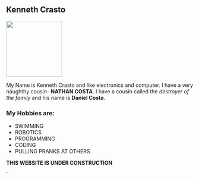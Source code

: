 ## Kenneth Crasto  
<img src="http://wallpapercave.com/wp/yxedRFW.jpg" width="150">

My Name is Kenneth Crasto and like electronics and computer. I have a very naughthy cousin- **NATHAN COSTA**. 
I have a cousin called the _destroyer of the family_ and his name is **Daniel Costa**. 


### My Hobbies are:
* SWIMMING
* ROBOTICS
* PROGRAMMING
* CODING
* PULLING PRANKS AT OTHERS



**THIS WEBSITE IS UNDER CONSTRUCTION**


`
